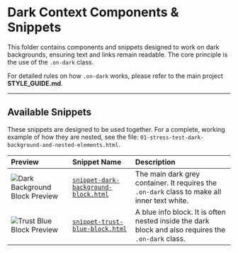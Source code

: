 # Dark Context Components & Snippets

This folder contains components and snippets designed to work on dark backgrounds, ensuring text and links remain readable. The core principle is the use of the `.on-dark` class.

For detailed rules on how `.on-dark` works, please refer to the main project **STYLE_GUIDE.md**.

---

## Available Snippets

These snippets are designed to be used together. For a complete, working example of how they are nested, see the file: `01-stress-test-dark-background-and-nested-elements.html`.

| Preview | Snippet Name | Description |
| :--- | :--- | :--- |
| ![Dark Background Block Preview](./_snippets/snippet-dark-background-block.jpg) | [`snippet-dark-background-block.html`](./_snippets/snippet-dark-background-block.html) | The main dark grey container. It requires the `.on-dark` class to make all inner text white. |
| ![Trust Blue Block Preview](./_snippets/snippet-trust-blue-block.jpg) | [`snippet-trust-blue-block.html`](./_snippets/snippet-trust-blue-block.html) | A blue info block. It is often nested inside the dark block and also requires the `.on-dark` class. |
